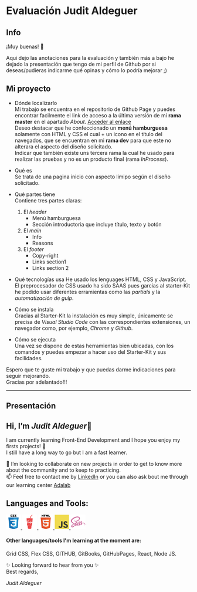# Evaluación Judit Aldeguer

## Info

¡Muy buenas! 👋

Aqui dejo las anotaciones para la evaluación y también más a bajo he dejado la presentación que tengo de mi perfil de Github por si deseas/pudieras indicarme qué opinas y cómo lo podría mejorar ;)

## Mi proyecto

- Dónde localizarlo  
   Mi trabajo se encuentra en el repositorio de Github Page y puedes encontrar facilmente el link de acceso a la última versión de mi **rama master** en el apartado _About_. [Acceder al enlace](http://beta.adalab.es/modulo-1-evaluacion-final-JuditAldeguer/)  
   Deseo destacar que he confeccionado un **menú hamburguesa** solamente con HTML y CSS el cual + un icono en el título del navegados, que se encuentran en mi **rama dev** para que este no alterara el aspecto del diseño solicitado.  
   Indicar que también existe uns tercera rama la cual he usado para realizar las pruebas y no es un producto final (rama _InProcess_).

- Qué es  
  Se trata de una pagina inicio con aspecto limipo según el diseño solicitado.

- Qué partes tiene  
  Contiene tres partes claras:

  1.  El _header_
      - Menú hamburguesa
      - Sección introductoria que incluye título, texto y botón
  2.  El _main_
      - Info
      - Reasons
  3.  El _footer_
      - Copy-right
      - Links section1
      - Links section 2

- Qué tecnologías usa
  He usado los lenguages HTML, CSS y JavaScript.  
  El preprocesador de CSS usado ha sido SAAS pues garcias al starter-Kit he podido usar diferentes erramientas como las _partials_ y la _automatización de gulp_.

- Cómo se instala  
  Gracias al Starter-Kit la instalación es muy simple, únicamente se precisa de _Visual Studio Code_ con las correspondientes extensiones, un navegador como, por ejemplo, _Chrome_ y _Github_.

- Cómo se ejecuta  
  Una vez se dispone de estas herramientas bien ubicadas, con los comandos <npm install> y <npm start> puedes empezar a hacer uso del Starter-Kit y sus facilidades.

Espero que te guste mi trabajo y que puedas darme indicaciones para seguir mejorando.  
Gracias por adelantado!!!

---

## Presentación

## Hi, I’m *Judit Aldeguer*👋

I am currently learning Front-End Development and I hope you enjoy my firsts projects! 👀  
I still have a long way to go but I am a fast learner.

💞️ I’m looking to collaborate on new projects in order to get to know more about the community and to keep to practicing.  
📫 Feel free to contact me by [LinkedIn](https://www.linkedin.com/in/juditaldeguer/) or you can also ask bout me through our learning center [Adalab](https://adalab.es/contacto/)

## Languages and Tools:

<p align="left"> 
<a href="https://www.w3schools.com/css/" target="_blank"> <img src="https://raw.githubusercontent.com/devicons/devicon/master/icons/css3/css3-original-wordmark.svg" alt="css3" width="40" height="40"/> </a> 
<a href="https://gulpjs.com" target="_blank"> <img src="https://raw.githubusercontent.com/devicons/devicon/master/icons/gulp/gulp-plain.svg" alt="gulp" width="40" height="40"/> </a> 
<a href="https://www.w3.org/html/" target="_blank"> <img src="https://raw.githubusercontent.com/devicons/devicon/master/icons/html5/html5-original-wordmark.svg" alt="html5" width="40" height="40"/> </a> 
<a href="https://developer.mozilla.org/en-US/docs/Web/JavaScript" target="_blank"> <img src="https://raw.githubusercontent.com/devicons/devicon/master/icons/javascript/javascript-original.svg" alt="javascript" width="40" height="40"/> </a> 
<a href="https://sass-lang.com" target="_blank"> <img src="https://raw.githubusercontent.com/devicons/devicon/master/icons/sass/sass-original.svg" alt="sass" width="40" height="40"/> </a> 
</p>

#### Other languages/tools I'm learning at the moment are:

Grid CSS, Flex CSS, GITHUB, GitBooks, GitHubPages, React, Node JS.

✨ Looking forward to hear from you ✨  
Best regards,

_Judit Aldeguer_
